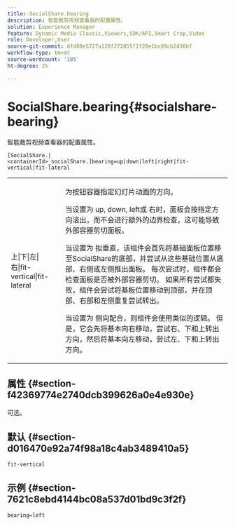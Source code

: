 ```yaml
---
title: SocialShare.bearing
description: 智能裁剪视频查看器的配置属性。
solution: Experience Manager
feature: Dynamic Media Classic,Viewers,SDK/API,Smart Crop,Video
role: Developer,User
source-git-commit: dfd80e5727a128f272855f1f28e1bc89cb2436bf
workflow-type: tm+mt
source-wordcount: '185'
ht-degree: 2%

---
```


# SocialShare.bearing{#socialshare-bearing}

智能裁剪视频查看器的配置属性。

`[SocialShare.|<containerId>_socialShare.]bearing=up|down|left|right|fit-vertical|fit-lateral`

<table id="table_C616483932C2482CA9794DDD7313FD7C"> 
 <tbody> 
  <tr> 
   <td colname="col1"> <p> <span class="codeph"> 上|下|左|右|fit-vertical|fit-lateral</span> </p> </td> 
   <td colname="col2"> <p> 为按钮容器指定幻灯片动画的方向。 </p> <p> 当设置为 <span class="codeph"> up</span>, <span class="codeph"> down</span>, <span class="codeph"> left</span>或 <span class="codeph"> 右</span>时，面板会按指定方向滚出，而不会进行额外的边界检查，这可能导致外部容器剪切面板。 </p> <p>当设置为 <span class="codeph"> 拟垂直</span>，该组件会首先将基础面板位置移至SocialShare的底部，并尝试从这些基础位置从底部、右侧或左侧推出面板。 每次尝试时，组件都会检查面板是否被外部容器剪切。 如果所有尝试都失败，组件会尝试将基板位置移动到顶部，并在顶部、右部和左侧重复尝试转出。 </p> <p>当设置为 <span class="codeph"> 侧向配合</span>，则组件会使用类似的逻辑。 但是，它会先将基本向右移动，尝试右、下和上转出方向，然后将基本向左移动，尝试左、下和上转出方向。 </p> </td> 
  </tr> 
 </tbody> 
</table>

## 属性 {#section-f42369774e2740dcb399626a0e4e930e}

可选。

## 默认 {#section-d016470e92a74f98a18c4ab3489410a5}

`fit-vertical`

## 示例 {#section-7621c8ebd4144bc08a537d01bd9c3f2f}

```
bearing=left
```
